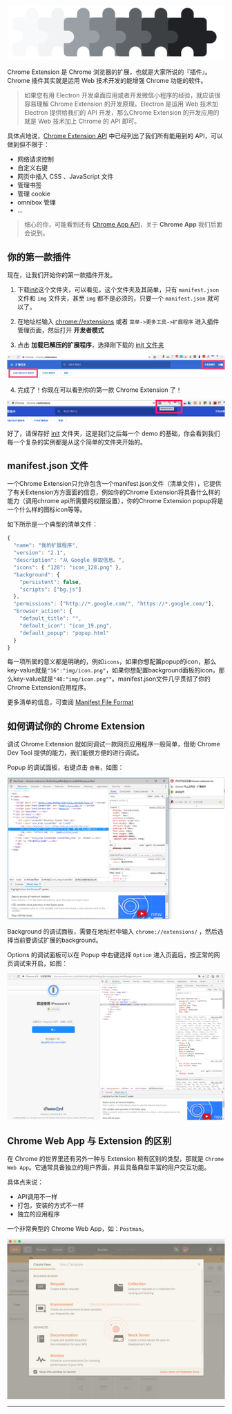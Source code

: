 ![](../images/chrome_extension_header.png)

Chrome Extension 是 Chrome 浏览器的扩展，也就是大家所说的『插件』。Chrome 插件其实就是运用 Web 技术开发的能增强 Chrome 功能的软件。

> 如果您有用 Electron 开发桌面应用或者开发微信小程序的经验，就应该很容易理解 Chrome Extension 的开发原理。Electron 是运用 Web 技术加 Electron 提供给我们的 API 开发，那么Chrome Extension 的开发应用的就是 Web 技术加上 Chrome 的 API 即可。

具体点地说，[Chrome Extension API][Chrome Extension API] 中已经列出了我们所有能用到的 API，可以做到但不限于：

* 网络请求控制
* 自定义右键
* 网页中插入 CSS 、JavaScript 文件
* 管理书签
* 管理 cookie
* omnibox 管理
* ...

> 细心的你，可能看到还有 [Chrome App API][Chrome App API]，关于 **Chrome App** 我们后面会说到。

## 你的第一款插件

现在，让我们开始你的第一款插件开发。

1. 下载[init][init]这个文件夹，可以看见，这个文件夹及其简单，只有 `manifest.json` 文件和 `img` 文件夹，甚至 `img` 都不是必须的，只要一个 `manifest.json` 就可以了。

2. 在地址栏输入 [chrome://extensions](chrome://extensions/) 或者 `菜单->更多工具->扩展程序` 进入插件管理页面，然后打开 **开发者模式**

3. 点击 **加载已解压的扩展程序**，选择刚下载的 [init 文件夹][init]

  ![](../images/chap-01-01.jpg)

4. 完成了！你现在可以看到你的第一款 Chrome Extension 了！

  ![](../images/chap-01-02.jpg)


好了，请保存好 [init][init] 文件夹，这是我们之后每一个 demo 的基础，你会看到我们每一个复杂的实例都是从这个简单的文件夹开始的。

## manifest.json 文件

一个Chrome Extension只允许包含一个manifest.json文件（清单文件），它提供了有关Extension方方面面的信息，例如你的Chrome Extension将具备什么样的能力（调用chrome api所需要的权限设置），你的Chrome Extension popup将是一个什么样的图标icon等等。

如下所示是一个典型的清单文件：

```JavaScript
{
  "name": "我的扩展程序",
  "version": "2.1",
  "description": "从 Google 获取信息。",
  "icons": { "128": "icon_128.png" },
  "background": {
    "persistent": false,
    "scripts": ["bg.js"]
  },
  "permissions": ["http://*.google.com/", "https://*.google.com/"],
  "browser_action": {
    "default_title": "",
    "default_icon": "icon_19.png",
    "default_popup": "popup.html"
  }
}
```

每一项所属的意义都是明确的，例如`icons`，如果你想配置popup的icon，那么key-value就是`"16":"img/icon.png"`，如果你想配置background面板的icon，那么key-value就是`"48:"img/icon.png""`。manifest.json文件几乎贯彻了你的Chrome Extension应用程序。

更多清单的信息，可查阅 [Manifest File Format][Manifest File Format]

## 如何调试你的 Chrome Extension

调试 Chrome Extension 就如同调试一款网页应用程序一般简单，借助 Chrome Dev Tool 提供的能力，我们能很方便的进行调试。

Popup 的调试面板，右键点击 `查看`，如图：

![](../images/chap-01-04.png)

Background 的调试面板，需要在地址栏中输入 `chrome://extensions/` ，然后选择当前要调试扩展的background。

Options 的调试面板可以在 Popup 中右键选择 `Option` 进入页面后，按正常的网页调试来开启，如图：

![](../images/chap-01-05.png)

## Chrome Web App 与 Extension 的区别

在 Chrome 的世界里还有另外一种与 Extension 稍有区别的类型，那就是 `Chrome Web App`。它通常具备独立的用户界面，并且具备典型丰富的用户交互功能。

具体点来说：

* API调用不一样
* 打包，安装的方式不一样
* 独立的应用程序

一个非常典型的 Chrome Web App，如：`Postman`。

![](../images/chap-01-03.png)

----

[Chrome Extension API]: https://developers.chrome.com/extensions/api_index
[Chrome App API]: https://developers.chrome.com/apps/api_index
[init]: https://github.com/welearnmore/chrome-extension-demos/tree/master/init
[Manifest File Format]: https://developer.chrome.com/extensions/manifest